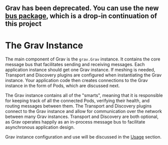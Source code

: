 ## Grav has been deprecated. You can use the new [bus package](https://github.com/suborbital/e2core/tree/main/bus), which is a drop-in continuation of this project

# The Grav Instance

The main component of Grav is the `grav.Grav` instance. It contains the core message bus that facilitates sending and receiving messages. Each application instance should get one Grav instance. If meshing is needed, Transport and Discovery plugins are configured when instantiating the Grav instance. Your application code then creates connections to the Grav instance in the form of Pods, which are discussed next.

The Grav instance contains all of the "smarts", meaning that it is responsible for keeping track of all the connected Pods, verifying their health, and routing messages between them. The Transport and Discovery plugins connect to the Grav instance and allow for communication over the network between many Grav instances. Transport and Discovery are both optional, as Grav operates happily as an in-process message bus to facilitate asynchronous application design.

Grav instance configuration and use will be discussed in the [Usage](https://github.com/suborbital/grav/docs/usage) section.


